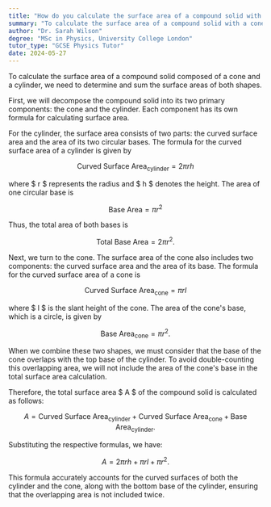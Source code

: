 ```yaml
---
title: "How do you calculate the surface area of a compound solid with a cone and a cylinder?"
summary: "To calculate the surface area of a compound solid with a cone and a cylinder, find and sum their areas."
author: "Dr. Sarah Wilson"
degree: "MSc in Physics, University College London"
tutor_type: "GCSE Physics Tutor"
date: 2024-05-27
---
```


To calculate the surface area of a compound solid composed of a cone and a cylinder, we need to determine and sum the surface areas of both shapes.

First, we will decompose the compound solid into its two primary components: the cone and the cylinder. Each component has its own formula for calculating surface area. 

For the cylinder, the surface area consists of two parts: the curved surface area and the area of its two circular bases. The formula for the curved surface area of a cylinder is given by 

$$ 
\text{Curved Surface Area}_{\text{cylinder}} = 2\pi rh 
$$ 

where $ r $ represents the radius and $ h $ denotes the height. The area of one circular base is 

$$ 
\text{Base Area} = \pi r^2 
$$ 

Thus, the total area of both bases is 

$$ 
\text{Total Base Area} = 2\pi r^2. 
$$

Next, we turn to the cone. The surface area of the cone also includes two components: the curved surface area and the area of its base. The formula for the curved surface area of a cone is 

$$ 
\text{Curved Surface Area}_{\text{cone}} = \pi rl 
$$ 

where $ l $ is the slant height of the cone. The area of the cone's base, which is a circle, is given by 

$$ 
\text{Base Area}_{\text{cone}} = \pi r^2. 
$$

When we combine these two shapes, we must consider that the base of the cone overlaps with the top base of the cylinder. To avoid double-counting this overlapping area, we will not include the area of the cone's base in the total surface area calculation.

Therefore, the total surface area $ A $ of the compound solid is calculated as follows:

$$ 
A = \text{Curved Surface Area}_{\text{cylinder}} + \text{Curved Surface Area}_{\text{cone}} + \text{Base Area}_{\text{cylinder}}. 
$$ 

Substituting the respective formulas, we have:

$$ 
A = 2\pi rh + \pi rl + \pi r^2. 
$$ 

This formula accurately accounts for the curved surfaces of both the cylinder and the cone, along with the bottom base of the cylinder, ensuring that the overlapping area is not included twice.
    